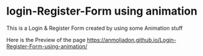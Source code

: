 # login-Register-Form using animation
 This is a Login & Register Form created by using some Animation stuff
 
 Here is the Preview of the page https://anmoljadon.github.io/Login-Register-Form-using-animation/
